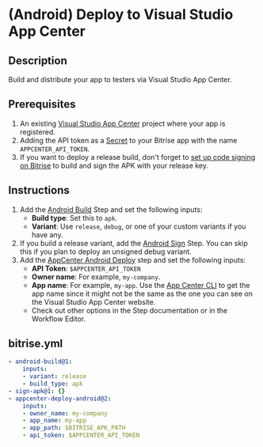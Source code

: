 # (Android) Deploy to Visual Studio App Center

## Description

Build and distribute your app to testers via Visual Studio App Center.

## Prerequisites

1. An existing [Visual Studio App Center](https://docs.microsoft.com/en-us/appcenter/dashboard/) project where your app is registered.
2. Adding the API token as a [Secret](https://devcenter.bitrise.io/en/builds/secrets.html) to your Bitrise app with the name `APPCENTER_API_TOKEN`.
3. If you want to deploy a release build, don't forget to [set up code signing on Bitrise](https://devcenter.bitrise.io/en/code-signing/android-code-signing.html) to build and sign the APK with your release key.

## Instructions

1. Add the [Android Build](https://bitrise.io/integrations/steps/android-build) Step and set the following inputs:
    - **Build type**: Set this to `apk`.
    - **Variant**: Use `release`, `debug`, or one of your custom variants if you have any.
2. If you build a release variant, add the [Android Sign](https://bitrise.io/integrations/steps/sign-apk) Step. You can skip this if you plan to deploy an unsigned debug variant.
3. Add the [AppCenter Android Deploy](https://www.bitrise.io/integrations/steps/appcenter-deploy-android) step and set the following inputs:
    - **API Token**: `$APPCENTER_API_TOKEN`
    - **Owner name**: For example, `my-company`.
    - **App name**: For example, `my-app`. Use the [App Center CLI](https://github.com/Microsoft/appcenter-cli) to get the app name since it might not be the same as the one you can see on the Visual Studio App Center website.
    - Check out other options in the Step documentation or in the Workflow Editor.

## bitrise.yml

```yaml
- android-build@1:
    inputs:
    - variant: release
    - build_type: apk
- sign-apk@1: {}
- appcenter-deploy-android@2:
    inputs:
    - owner_name: my-company
    - app_name: my-app
    - app_path: $BITRISE_APK_PATH
    - api_token: $APPCENTER_API_TOKEN
```
